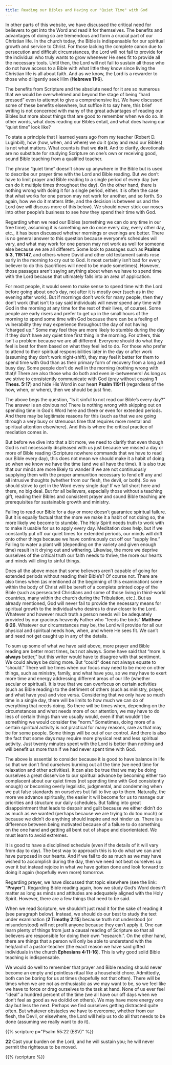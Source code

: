 ```yaml
---
title: Reading our Bibles and Having our "Quiet Time" with God 
---
```


In other parts of this website, we have discussed the critical need for believers to get into the Word and read it for themselves. The benefits and advantages of doing so are tremendous and form a crucial part of our Christian life. In the church today, the Bible is indispensable for our spiritual growth and service to Christ. For those lacking the complete canon due to persecution and difficult circumstances, the Lord will not fail to provide for the individual who truly wants to grow whenever He sees fit to provide all the necessary tools. Until then, the Lord will not fail to sustain all those who do not have access to a Bible with what little they know since living the Christian life is all about faith. And as we know, the Lord is a rewarder to those who diligently seek Him (**Hebrews 11:6**). 

The benefits from Scripture and the absolute need for it are so numerous that we would be overwhelmed and beyond the stage of being “hard pressed” even to attempt to give a comprehensive list. We have discussed some of these benefits elsewhere, but suffice it to say here, this brief writing is not concerned with many of the great advantages of reading our Bibles but more about things that are good to remember when we do so. In other words, what does reading our Bibles entail, and what does having our “quiet time” look like? 

To state a principle that I learned years ago from my teacher (Robert D. Luginbill), how (how, when, and where) we do it (pray and read our Bibles) is not what matters. What counts is that we **do it**. And to clarify, devotionals are no substitute for studying Scripture on one’s own or receiving good, sound Bible teaching from a qualified teacher. 

The phrase “quiet time” doesn’t show up anywhere in the Bible but is used to describe our prayer time with the Lord and Bible reading. But we don’t have to limit prayer and Bible reading to a single period of every day (we can do it multiple times throughout the day). On the other hand, there is nothing wrong with doing it for a single period, either. It is often the case that what works for one person may not work for another, and so forth. So again, how we do it matters little, and the decision is between us and the Lord (we will discuss more of this below). We should never stick our noses into other people’s business to see how they spend their time with God. 

Regarding when we read our Bibles (something we can do any time in our free time), assuming it is something we do once every day, every other day, etc., it has been discussed whether mornings or evenings are better. There is no general answer to this question because everyone’s schedules will vary, and what may work for one person may not work as well for someone else because we are all different. Some look to passages such as **Psalms 5:3**, **119:147,** and others where David and other old testament saints rose early in the morning to cry out to God. It most certainly isn’t bad for every believer to do this (sacrifices will need to be made sometimes). However, those passages aren’t saying anything about when we have to spend time with the Lord because that ultimately falls into an area of application. 

For most people, it would seem to make sense to spend time with the Lord before going about one’s day, not after it is mostly over (such as in the evening after work). But if mornings don’t work for many people, then they don’t work (that isn’t to say said individuals will never spend any time with God in the morning at any time for the rest of their lives, of course). Some people are early risers and prefer to get up in the small hours of the morning to spend some time with God because there can be a feeling of vulnerability they may experience throughout the day of not having “charged up.” Some may feel they are more likely to stumble during the day if they don’t have any quiet time first thing in the morning. For others, this isn’t a problem because we are all different. Everyone should do what they feel is best for them based on what they feel led to do. For those who prefer to attend to their spiritual responsibilities later in the day or after work (assuming they don’t work night-shift), they may feel it better for them to spend time with God than as their primary form of recovery from a long and busy day. Some people don’t do well in the morning (nothing wrong with that)! There are also those who do both and even in-betweeners! As long as we strive to consistently communicate with God (pray without ceasing **1 Thess. 5:17**) and hide His Word in our heart **Psalm 119:11** (regardless of the how, when, or where), then we should be just fine. 

The above begs the question, “Is it sinful to not read our Bible’s every day?” The answer is an obvious no! There is nothing wrong with skipping out on spending time in God’s Word here and there or even for extended periods. And there may be legitimate reasons for this (such as that we are going through a very busy or strenuous time that requires more mental and spiritual attention elsewhere). And this is where the critical practice of mediation comes in. 

But before we dive into that a bit more, we need to clarify that even though God is not necessarily displeased with us just because we missed a day or more of Bible reading (Scripture nowhere commands that we have to read our Bible every day), this does not mean we should make it a habit of doing so when we know we have the time (and we all have the time). It is also true that our minds are more likely to wander if we are not continuously supplying them with the proper ammunition necessary to fend off any and all intrusive thoughts (whether from our flesh, the devil, or both). So we should strive to get in the Word every single day! If we fall short here and there, no big deal. But for all believers, especially those without a teaching gift, reading their Bibles and consistent prayer and sound Bible teaching are prerequisites for sustainable growth and ministry. 

Failing to read our Bible for a day or more doesn’t guarantee spiritual failure. But it is equally factual that the more we make it a habit of not doing so, the more likely we become to stumble. The Holy Spirit needs truth to work with to make it usable for us to apply every day. Meditation does help, but if we constantly put off our quiet times for extended periods, our minds will drift onto other things because we have continuously cut off our “supply line.” Failing to water a plant will (depending on the variety and given enough time) result in it drying out and withering. Likewise, the more we deprive ourselves of the critical truth our faith needs to thrive, the more our hearts and minds will cling to sinful things. 

Does all the above mean that some believers aren’t capable of going for extended periods without reading their Bible’s? Of course not. There are also times when (as mentioned at the beginning of this examination) some within the body of Christ will be bereft of a complete printed copy of the Bible (such as persecuted Christians and some of those living in third-world countries, many within the church during the Tribulation, etc.). But as already mentioned, God will never fail to provide the necessary means for spiritual growth to the individual who desires to draw closer to the Lord. Whatever and however much truth a person needs will be adequately provided by our gracious heavenly Father who “feeds the birds” **Matthew 6:26**. Whatever our circumstances may be, the Lord will provide for all our physical and spiritual needs how, when, and where He sees fit. We can’t and need not get caught up in any of the details. 

To sum up some of what we have said above, more prayer and Bible reading are better most times, but not always. Some have said that “more is **always** better,” but this writer would have to disagree with that sentiment. We could always be doing more. But “could” does not always equate to “should.” There will be times when our focus may need to be more on other things, such as ministry, family, and what have you, so we may have to exert more time and energy addressing different areas of our life (whether secular or spiritual). It is true that we can overfocus on certain activities (such as Bible reading) to the detriment of others (such as ministry, prayer, and what have you) and vice versa. Considering that we only have so much time in a single day, there will be limits to how much we can do of everything that needs doing. So there will be times when, depending on the circumstances and what needs more of our attention, we may have to do less of certain things than we usually would, even if that wouldn’t be something we would consider the “norm.” Sometimes, doing more of a certain spiritual activity is not practical for many reasons, rare as that may be for some people. Some things will be out of our control. And there is also the fact that some days may require more physical rest and less spiritual activity. Just twenty minutes spent with the Lord is better than nothing and will benefit us more than if we had never spent time with God. 

The above is essential to consider because it is good to have balance in life so that we don’t find ourselves burning out all the time (we need time for relaxation and other activities). It can also be true that we may be doing ourselves a great disservice to our spiritual advance by becoming either too complacent about our quiet times (not spending time with God consistently enough) or becoming overly legalistic, judgmental, and condemning when we put false standards on ourselves but fail to live up to them. Naturally, the more we advance spiritually, the easier it will become for us to manage our priorities and structure our daily schedules. But falling into great disappointment that leads to despair and guilt because we either didn’t do as much as we wanted (perhaps because we are trying to do too much) or because we didn’t do anything should inspire and not hinder us. There is a difference between being motivated because of a failure to do something on the one hand and getting all bent out of shape and disorientated. We must learn to avoid extremes. 

It is good to have a disciplined schedule (even if the details of it will vary from day to day). The best way to approach this is to do what we can and have purposed in our hearts. And if we fail to do as much as we may have wished to accomplish during the day, then we need not beat ourselves up over it but instead rejoice in what we have gotten done and look forward to doing it again (hopefully even more) tomorrow. 

Regarding prayer, we have discussed that topic elsewhere (see the link: “**Prayer**”). Regarding Bible reading again, how we study God’s Word doesn’t matter as long as minds and attitudes are adequately aligned with the Holy Spirit. However, there are a few things that need to be said. 

When we read Scripture, we shouldn’t just read it for the sake of reading it (see paragraph below). Instead, we should do our best to study the text under examination (**2 Timothy 2:15**) because truth not understood (or misunderstood) will not profit anyone because they can’t apply it. One can learn plenty of things from just a causal reading of Scripture so that all believers are responsible for doing their own “research.”. On the other hand, there are things that a person will only be able to understand with the help/aid of a pastor-teacher (the exact reason we have said gifted individuals in the church **Ephesians 4:11-16**). This is why good solid Bible teaching is indispensable. 

We would do well to remember that prayer and Bible reading should never become an empty and pointless ritual like a household chore. Admittedly, both can be boring for us at times (hopefully not that often). There will be times when we are not as enthusiastic as we may want to be, so we feel like we have to force or drag ourselves to the task at hand. None of us ever feel “ideal” a hundred percent of the time (we all have our off days when we don’t feel as good as we do/did on others). We may have more energy one day but less the next. Perhaps we find ourselves getting distracted quite often. But whatever obstacles we have to overcome, whether from our flesh, the Devil, or elsewhere, the Lord will help us to do all that needs to be done (assuming we really want to do it). 

{{% scripture p="Psalm 55:22 (ESV)" %}}  

**22** Cast your burden on the Lord, and he will sustain you; he will never permit the righteous to be moved.                                                            

{{% /scripture %}}  

